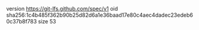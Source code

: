 version https://git-lfs.github.com/spec/v1
oid sha256:1c4b485f362b90b25d82d6a1e36baad17e80c4aec4dadec23edeb60c37b8f783
size 53

